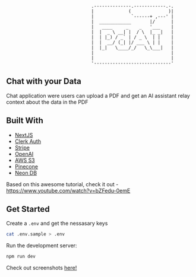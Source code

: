 <!-- <img src="./public/assets/pdai-logo.svg" alt="SVG Image" width="200" height="200" /> -->

                                    .--------------.------------.-.
                                    |             (              )|
                                    |              `------+ ,---' |
                                    |  ____________       |/      |
                                    |   ____     _    _   '___    |
                                    |  |  _ \ __| |  / \  |_ _|   |
                                    |  | |_) / _` | / _ \  | |    |
                                    |  |  __/ (_| |/ ___ \ | |    |
                                    |  |_|   \____/_/   \_\___|   |
                                    |                             |
                                    |                             |
                                    '-----------------------------'

## Chat with your Data

Chat application were users can upload a PDF and get an AI assistant relay context about the data in the PDF

## Built With

- [NextJS](https://nextjs.org/)
- [Clerk Auth](https://clerk.com/)
- [Stripe](https://stripe.com)
- [OpenAI](openai.com)
- [AWS S3](https://aws.amazon.com/)
- [Pinecone](https://www.pinecone.io/)
- [Neon DB](https://neon.tech/)

Based on this awesome tutorial, check it out - https://www.youtube.com/watch?v=bZFedu-0emE

## Get Started

Create a `.env` and get the nessasary keys

```bash
cat .env.sample > .env
```

Run the development server:

```bash
npm run dev
```

Check out screenshots [here!](./images/)
